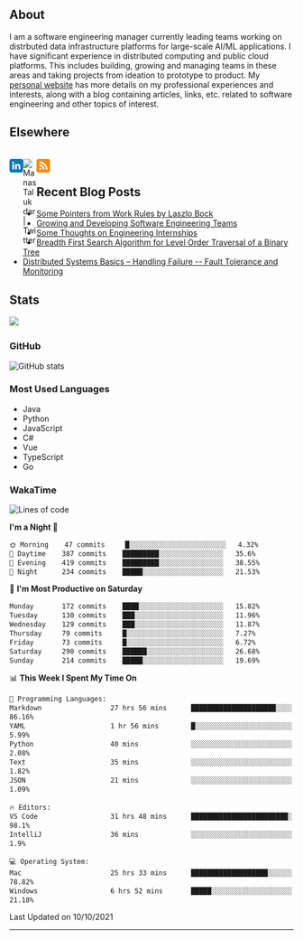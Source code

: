 ## About

I am a software engineering manager currently leading teams working on distrbuted data infrastructure platforms for large-scale AI/ML applications. I have significant experience in distributed computing and public cloud platforms. This includes building, growing and managing teams in these areas and taking projects from ideation to prototype to product. My [personal website](https://manastalukdar.github.io/) has more details on my professional experiences and interests, along with a blog containing articles, links, etc. related to software engineering and other topics of interest.

## Elsewhere

</br>

<a href="https://www.linkedin.com/in/manastalukdar" target="_blank">
  <img align="left" alt="Manas Talukdar | Linkedin" width="24px" src="https://raw.githubusercontent.com/edent/SuperTinyIcons/master/images/svg/linkedin.svg" />
</a>
<a href="https://www.twitter.com/manastalukdar" target="_blank">
  <img align="left" alt="Manas Talukdar | Twitter" width="24px" src="https://github.com/TheDudeThatCode/TheDudeThatCode/blob/master/Assets/Twitter.svg" />
</a>
<a href="https://manastalukdar.github.io/" target="_blank">
  <img align="left" alt="Manas Talukdar | Website" width="24px" src="https://github.com/edent/SuperTinyIcons/blob/master/images/svg/rss.svg" />
</a>

</br>

## Recent Blog Posts

<!-- BLOG:START -->
- [Some Pointers from Work Rules by Laszlo Bock](https://manastalukdar.github.io/blog/2020/01/25/work-rules-laszlo-bock-pointers/)
- [Growing and Developing Software Engineering Teams](https://manastalukdar.github.io/blog/2019/09/19/growing-developing-software-engineering-teams/)
- [Some Thoughts on Engineering Internships](https://manastalukdar.github.io/blog/2019/09/04/some-thoughts-on-engineering-internships/)
- [Breadth First Search Algorithm for Level Order Traversal of a Binary Tree](https://manastalukdar.github.io/blog/2019/08/29/breadth-first-search-binary-tree-level-order-traversal/)
- [Distributed Systems Basics – Handling Failure -- Fault Tolerance and Monitoring](https://manastalukdar.github.io/blog/2019/08/19/katemats-distributed-systems-fault-tolerance-monitoring/)
<!-- BLOG:END -->

## Stats

![](https://komarev.com/ghpvc/?username=manastalukdar)

### GitHub

![GitHub stats](https://github-readme-stats.vercel.app/api?username=manastalukdar&show_icons=true&hide_border=true&hide_rank=true&hide_title=true&icon_color=79ff97&text_color=cecac3&bg_color=4d4b4b)

### Most Used Languages

- Java
- Python
- JavaScript
- C#
- Vue
- TypeScript
- Go

<!--
![Top Langs](https://github-readme-stats.vercel.app/api/top-langs/?username=manastalukdar&layout=compact&hide_border=true&hide_title=true&icon_color=79ff97&text_color=cecac3&bg_color=4d4b4b)
-->

### WakaTime

<!--START_SECTION:waka-->
![Lines of code](https://img.shields.io/badge/From%20Hello%20World%20I%27ve%20Written-72330%20lines%20of%20code-blue)

**I'm a Night 🦉** 

```text
🌞 Morning    47 commits     █░░░░░░░░░░░░░░░░░░░░░░░░   4.32% 
🌆 Daytime    387 commits    █████████░░░░░░░░░░░░░░░░   35.6% 
🌃 Evening    419 commits    █████████░░░░░░░░░░░░░░░░   38.55% 
🌙 Night      234 commits    █████░░░░░░░░░░░░░░░░░░░░   21.53%

```
📅 **I'm Most Productive on Saturday** 

```text
Monday       172 commits    ████░░░░░░░░░░░░░░░░░░░░░   15.82% 
Tuesday      130 commits    ███░░░░░░░░░░░░░░░░░░░░░░   11.96% 
Wednesday    129 commits    ███░░░░░░░░░░░░░░░░░░░░░░   11.87% 
Thursday     79 commits     █░░░░░░░░░░░░░░░░░░░░░░░░   7.27% 
Friday       73 commits     █░░░░░░░░░░░░░░░░░░░░░░░░   6.72% 
Saturday     290 commits    ██████░░░░░░░░░░░░░░░░░░░   26.68% 
Sunday       214 commits    █████░░░░░░░░░░░░░░░░░░░░   19.69%

```


📊 **This Week I Spent My Time On** 

```text
💬 Programming Languages: 
Markdown                 27 hrs 56 mins      █████████████████████░░░░   86.16% 
YAML                     1 hr 56 mins        █░░░░░░░░░░░░░░░░░░░░░░░░   5.99% 
Python                   40 mins             ░░░░░░░░░░░░░░░░░░░░░░░░░   2.08% 
Text                     35 mins             ░░░░░░░░░░░░░░░░░░░░░░░░░   1.82% 
JSON                     21 mins             ░░░░░░░░░░░░░░░░░░░░░░░░░   1.09%

🔥 Editors: 
VS Code                  31 hrs 48 mins      ████████████████████████░   98.1% 
IntelliJ                 36 mins             ░░░░░░░░░░░░░░░░░░░░░░░░░   1.9%

💻 Operating System: 
Mac                      25 hrs 33 mins      ███████████████████░░░░░░   78.82% 
Windows                  6 hrs 52 mins       █████░░░░░░░░░░░░░░░░░░░░   21.18%

```


 Last Updated on 10/10/2021
<!--END_SECTION:waka-->

---

<!--

**manastalukdar/manastalukdar** is a ✨ _special_ ✨ repository because its `README.md` (this file) appears on your GitHub profile.

Here are some ideas to get you started:

- 🔭 I’m currently working on ...
- 🌱 I’m currently learning ...
- 👯 I’m looking to collaborate on ...
- 🤔 I’m looking for help with ...
- 💬 Ask me about ...
- 📫 How to reach me: ...
- 😄 Pronouns: ...
- ⚡ Fun fact: ...
-->

